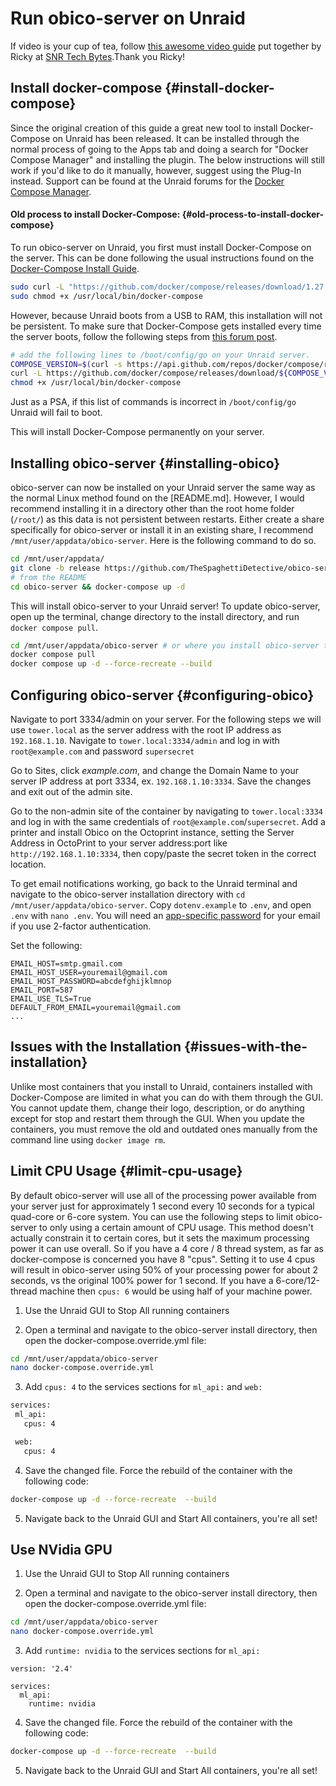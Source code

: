 # Run obico-server on Unraid

If video is your cup of tea, follow [this awesome video guide](https://www.youtube.com/watch?v=B2gjxL0MgEo) put together by Ricky at [SNR Tech Bytes](https://www.snrtechbytes.com/).Thank you Ricky!


## Install docker-compose {#install-docker-compose}

Since the original creation of this guide a great new tool to install Docker-Compose on Unraid has been released. It can be installed through the normal process of going to the Apps tab and doing a search for "Docker Compose Manager" and installing the plugin. The below instructions will still work if you'd like to do it manually, however, suggest using the Plug-In instead. Support can be found at the Unraid forums for the [Docker Compose Manager](https://forums.unraid.net/topic/114415-plugin-docker-compose-manager/).

#### Old process to install Docker-Compose: {#old-process-to-install-docker-compose}

To run obico-server on Unraid, you first must install Docker-Compose on the server. This can be done following the usual instructions found on the [Docker-Compose Install Guide](https://docs.docker.com/compose/install/#install-compose-on-linux-systems).

```Bash
sudo curl -L "https://github.com/docker/compose/releases/download/1.27.0/docker-compose-$(uname -s)-$(uname -m)" -o /usr/local/bin/docker-compose
sudo chmod +x /usr/local/bin/docker-compose
```

However, because Unraid boots from a USB to RAM, this installation will not be persistent. To make sure that Docker-Compose gets installed every time the server boots, follow the following steps from [this forum post](https://forums.unraid.net/topic/91436-is-docker-compose-available-on-unraid/?do=findComment&comment=864611).

```Bash
# add the following lines to /boot/config/go on your Unraid server.
COMPOSE_VERSION=$(curl -s https://api.github.com/repos/docker/compose/releases/latest | grep 'tag_name' | cut -d\" -f4)
curl -L https://github.com/docker/compose/releases/download/${COMPOSE_VERSION}/docker-compose-`uname -s`-`uname -m` -o /usr/local/bin/docker-compose
chmod +x /usr/local/bin/docker-compose
```

Just as a PSA, if this list of commands is incorrect in `/boot/config/go` Unraid will fail to boot.

This will install Docker-Compose permanently on your server.

## Installing obico-server {#installing-obico}

obico-server can now be installed on your Unraid server the same way as the normal Linux method found on the [README.md]. However, I would recommend installing it in a directory other than the root home folder (`/root/`) as this data is not persistent between restarts. Either create a share specifically for obico-server or install it in an existing share, I recommend `/mnt/user/appdata/obico-server`. Here is the following command to do so.

```Bash
cd /mnt/user/appdata/
git clone -b release https://github.com/TheSpaghettiDetective/obico-server.git
# from the README
cd obico-server && docker-compose up -d
```

This will install obico-server to your Unraid server! To update obico-server, open up the terminal, change directory to the install directory, and run `docker compose pull`.

```Bash
cd /mnt/user/appdata/obico-server # or where you install obico-server to
docker compose pull
docker compose up -d --force-recreate --build
```

## Configuring obico-server {#configuring-obico}
Navigate to port 3334/admin on your server.  For the following steps we will use `tower.local` as the server address with the root IP address as `192.168.1.10`.  Navigate to `tower.local:3334/admin` and log in with `root@example.com` and password `supersecret`

Go to Sites, click *example.com*, and change the Domain Name to your server IP address at port 3334, ex. `192.168.1.10:3334`.  Save the changes and exit out of the admin site.

Go to the non-admin site of the container by navigating to `tower.local:3334` and log in with the same credentials of `root@example.com`/`supersecret`.  Add a printer and install Obico on the Octoprint instance, setting the Server Address in OctoPrint to your server address:port like `http://192.168.1.10:3334`, then copy/paste the secret token in the correct location.

To get email notifications working, go back to the Unraid terminal and navigate to the obico-server installation directory with `cd /mnt/user/appdata/obico-server`.  Copy `dotenv.example` to `.env`, and open `.env` with `nano .env`.  You will need an [app-specific password](https://lmgtfy.app/?q=gmail+app+specific+password) for your email if you use 2-factor authentication.

Set the following:

```
EMAIL_HOST=smtp.gmail.com
EMAIL_HOST_USER=youremail@gmail.com
EMAIL_HOST_PASSWORD=abcdefghijklmnop
EMAIL_PORT=587
EMAIL_USE_TLS=True
DEFAULT_FROM_EMAIL=youremail@gmail.com
...
```

## Issues with the Installation {#issues-with-the-installation}

Unlike most containers that you install to Unraid, containers installed with Docker-Compose are limited in what you can do with them through the GUI. You cannot update them, change their logo, description, or do anything except for stop and restart them through the GUI. When you update the containers, you must remove the old and outdated ones manually from the command line using `docker image rm`.

## Limit CPU Usage {#limit-cpu-usage}

By default obico-server will use all of the processing power available from your server just for approximately 1 second every 10 seconds for a typical quad-core or 6-core system.  You can use the following steps to limit obico-server to only using a certain amount of CPU usage.  This method doesn't actually constrain it to certain cores, but it sets the maximum processing power it can use overall.  So if you have a 4 core / 8 thread system, as far as docker-compose is concerned you have 8 "cpus".  Setting it to use 4 cpus will result in obico-server using 50% of your processing power for about 2 seconds, vs the original 100% power for 1 second.  If you have a 6-core/12-thread machine then `cpus: 6` would be using half of your machine power.

1. Use the Unraid GUI to Stop All running containers

2. Open a terminal and navigate to the obico-server install directory, then open the docker-compose.override.yml file:

  ```Bash
  cd /mnt/user/appdata/obico-server
  nano docker-compose.override.yml
  ```

3. Add `cpus: 4` to the services sections for `ml_api:` and `web:`

 ```Bash
services:
  ml_api:
    cpus: 4

  web:
    cpus: 4
```

4. Save the changed file.  Force the rebuild of the container with the following code:

  ```Bash
  docker-compose up -d --force-recreate  --build
  ```

5.  Navigate back to the Unraid GUI and Start All containers, you're all set!

## Use NVidia GPU

1. Use the Unraid GUI to Stop All running containers

2. Open a terminal and navigate to the obico-server install directory, then open the docker-compose.override.yml file:

  ```Bash
  cd /mnt/user/appdata/obico-server
  nano docker-compose.override.yml
  ```

3. Add `runtime: nvidia` to the services sections for `ml_api:`

```
version: '2.4'

services:
  ml_api:
    runtime: nvidia

```

4. Save the changed file.  Force the rebuild of the container with the following code:

  ```Bash
  docker-compose up -d --force-recreate  --build
  ```

5.  Navigate back to the Unraid GUI and Start All containers, you're all set!
